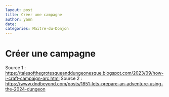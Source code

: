 ```yaml
---
layout: post
title: Créer une campagne
author: yann
date: 
categories: Maitre-du-Donjon
---
```


# Créer une campagne

Source 1 : https://talesofthegrotesqueanddungeonesque.blogspot.com/2023/09/how-i-craft-campaign-arc.html
Source 2 : https://www.dndbeyond.com/posts/1851-lets-prepare-an-adventure-using-the-2024-dungeon
